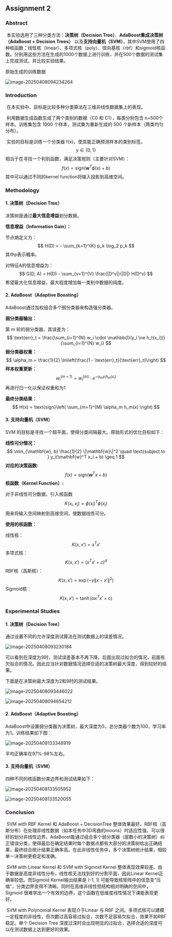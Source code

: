 ## Assignment 2

### Abstract

​		本实验选用了三种分类方法：**决策树（Decision Tree）**、**AdaBoost集成决策树（AdaBoost + Decision Trees）** 以及**支持向量机（SVM）**，其中SVM使用了四种核函数：线性核（linear）、多项式核（poly）、径向基核（rbf）和sigmoid核函数。分别用这些方法在生成的1000个数据上进行训练，并在500个数据的测试集上完成测试，并比较实验结果。

原始生成的训练数据

![image-20250408094234264](C:\Users\zyd\AppData\Roaming\Typora\typora-user-images\image-20250408094234264.png)



### Introduction

​		在本实验中，目标是比较多种分类算法在三维非线性数据集上的表现。

​		利用数据生成函数生成了两个类别的数据（C0 和 C1），每类分别包含 n=500个样本。训练集包含 1000 个样本，测试集为重新生成的 500 个新样本（两类均匀分布）。

​		实验的目标是训练一个分类器 f(x)，使其能正确预测样本的类别标签。
$$
y \in \{0, 1\}
$$
相当于在寻找一个判别函数，满足决策规则（主要针对SVM）：
$$
f(x) = \text{sign}(\mathbf{w}^T \phi(x) + b)
$$
其中可以通过不同的kernel function将输入投影到高维空间。



### Methodology

#### 1. 决策树（Decision Tree）

决策树是通过**最大信息增益**划分数据。

**信息增益（Information Gain）：**

节点熵定义为：
$$
H(D) = - \sum_{k=1}^{K} p_k \log_2 p_k
$$
其中p表示概率。

对特征A的信息增益为：
$$
G(D, A) = H(D) - \sum_{v=1}^{V} \frac{|D^v|}{|D|} H(D^v)
$$
希望最大化信息增益，最大程度增加每一类别中数据的纯度。



#### 2. AdaBoost（Adaptive Boosting）

AdaBoost通过加权组合多个弱分类器来构造强分类器。

**弱分类器输出：**

第 m 轮的弱分类器，其误差为：
$$
\text{err}_t = \frac{\sum_{i=1}^{N} w_i \cdot \mathbb{I}(y_i \ne h_t(x_i))}{\sum_{i=1}^{N} w_i}
$$
**弱分类器权重：**
$$
\alpha_m = \frac{1}{2} \ln\left(\frac{1 - \text{err}_t}{\text{err}_t}\right)
$$
**样本权重更新：**
$$
w_i^{(m+1)} = w_i^{(m)} \cdot e^{-\alpha_m y_i h_m(x_i)}
$$
再进行归一化以保证权重和为1

**最终分类结果：**
$$
H(x) = \text{sign}\left( \sum_{m=1}^{M} \alpha_m h_m(x) \right)
$$


#### 3. 支持向量机（SVM）

SVM 的目标是寻找一个超平面，使得分类间隔最大。原始形式的优化目标如下：

**线性可分情况：**
$$
\min_{\mathbf{w}, b} \frac{1}{2} \|\mathbf{w}\|^2 \quad \text{subject to } y_i(\mathbf{w}^T x_i + b) \geq 1
$$
**对应的决策函数:**
$$
f(x) = \text{sign}(\mathbf{w}^T x + b)
$$
**核函数（Kernel Function）:**

对于非线性可分数据，引入核函数
$$
K(x_i, x_j) = \phi(x_i)^T \phi(x_j)
$$
用来将输入空间映射到高维空间，使数据线性可分。

**使用的核函数：**

线性核：
$$
K(x, x') = x^T x'
$$
多项式核：
$$
K(x, x') = (x^T x' + c)^d
$$
RBF核（高斯核）：
$$
K(x, x') = \exp\left(-\gamma \|x - x'\|^2\right)
$$
Sigmoid核：
$$
K(x, x') = \tanh(\alpha x^T x' + c)
$$


### Experimental Studies

#### 1. 决策树（Decision Tree）

通过设置不同的允许深度测试算法在测试数据上的误差情况。

![image-20250408093230184](C:\Users\zyd\AppData\Roaming\Typora\typora-user-images\image-20250408093230184.png)

可以看到在深度为9时，测试误差基本不再下降，后面出现过拟合的情况，前面有欠拟合的情况。因此应当针对数据情况选择合适的决策树最大深度，得到较好的结果。

下面是在决策树最大深度为2和9时的测试结果。

![image-20250408093446022](C:\Users\zyd\AppData\Roaming\Typora\typora-user-images\image-20250408093446022.png)

![image-20250408094654212](C:\Users\zyd\AppData\Roaming\Typora\typora-user-images\image-20250408094654212.png)



#### 2. AdaBoost（Adaptive Boosting）

AdaBoost中设置弱分类器为决策树，最大深度为5，总分类器个数为100，学习率为1。训练结果如下图：

![image-20250408133348919](C:\Users\zyd\AppData\Roaming\Typora\typora-user-images\image-20250408133348919.png)

平均正确率在97%-98%左右。



#### 3. 支持向量机（SVM）

四种不同的核函数分类边界和测试结果如下：

![image-20250408133505952](C:\Users\zyd\AppData\Roaming\Typora\typora-user-images\image-20250408133505952.png)

![image-20250408133520055](C:\Users\zyd\AppData\Roaming\Typora\typora-user-images\image-20250408133520055.png)



### Conclusion

​		SVM with RBF Kernel 和 AdaBoost + DecisionTree 整体效果最好。RBF核（高斯分布）在处理非线性数据（如本任务中3D弯曲的moons）时适应性强，可以很好的划分非线性边界。AdaBoost能通过组合多个弱分类器（层数小的决策树）纠正错误分类，使得最后在确定结果时每个数据点都有大部分的决策树给出正确结果，最终综合统计结果正确率高。在此非线性任务中，多个决策树统计结果，相较单一决策树更稳定和准确。

​		SVM with Linear Kernel 和 SVM with Sigmoid Kernel 整体表现效果较差。由于数据是高度非线性分布，线性核无法找到好的分割平面，因此Linear Kernel正确率较低。而Sigmoid Kernel输出结果是 (-1, 1) 可能导致核矩阵中的信息变“压缩”，分类边界变得不清晰。同时在高维非线性但结构相对明确的空间中，Sigmoid 很难学出一个有效的边界，这个函数在低维度线性情况下课能表现更好。

​		SVM with Polynomial Kernel 表现介于Linear 与 RBF 之间。多项式核可以建模一定程度的非线性，但次数过高容易过拟合，次数不足容易欠拟合，效果不如RBF稳定。单个 Decision Tree 深度过深时会出现明显的过拟合，选择合适的深度可以在测试数据上达到更好的效果。